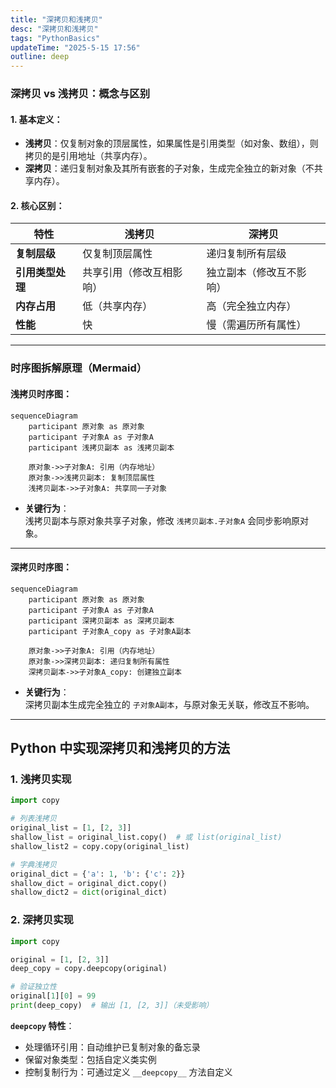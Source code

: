 ```yaml
---
title: "深拷贝和浅拷贝"
desc: "深拷贝和浅拷贝"
tags: "PythonBasics"
updateTime: "2025-5-15 17:56"
outline: deep
---
```


### 深拷贝 vs 浅拷贝：概念与区别


#### 1. **基本定义**：

- **浅拷贝**：仅复制对象的顶层属性，如果属性是引用类型（如对象、数组），则拷贝的是引用地址（共享内存）。
- **深拷贝**：递归复制对象及其所有嵌套的子对象，生成完全独立的新对象（不共享内存）。

#### 2. **核心区别**：

| 特性             | 浅拷贝                   | 深拷贝                   |
| ---------------- | ------------------------ | ------------------------ |
| **复制层级**     | 仅复制顶层属性           | 递归复制所有层级         |
| **引用类型处理** | 共享引用（修改互相影响） | 独立副本（修改互不影响） |
| **内存占用**     | 低（共享内存）           | 高（完全独立内存）       |
| **性能**         | 快                       | 慢（需遍历所有属性）     |

---

### 时序图拆解原理（Mermaid）

#### **浅拷贝时序图**：

```mermaid
sequenceDiagram
    participant 原对象 as 原对象
    participant 子对象A as 子对象A
    participant 浅拷贝副本 as 浅拷贝副本

    原对象->>子对象A: 引用（内存地址）
    原对象->>浅拷贝副本: 复制顶层属性
    浅拷贝副本->>子对象A: 共享同一子对象
```

- **关键行为**：  
  浅拷贝副本与原对象共享子对象，修改 `浅拷贝副本.子对象A` 会同步影响原对象。

---

#### **深拷贝时序图**：

```mermaid
sequenceDiagram
    participant 原对象 as 原对象
    participant 子对象A as 子对象A
    participant 深拷贝副本 as 深拷贝副本
    participant 子对象A_copy as 子对象A副本

    原对象->>子对象A: 引用（内存地址）
    原对象->>深拷贝副本: 递归复制所有属性
    深拷贝副本->>子对象A_copy: 创建独立副本
```

- **关键行为**：  
  深拷贝副本生成完全独立的 `子对象A副本`，与原对象无关联，修改互不影响。

---


## Python 中实现深拷贝和浅拷贝的方法
### 1. 浅拷贝实现

```python
import copy

# 列表浅拷贝
original_list = [1, [2, 3]]
shallow_list = original_list.copy()  # 或 list(original_list)
shallow_list2 = copy.copy(original_list)

# 字典浅拷贝
original_dict = {'a': 1, 'b': {'c': 2}}
shallow_dict = original_dict.copy()
shallow_dict2 = dict(original_dict)
```

### 2. 深拷贝实现

```python
import copy

original = [1, [2, 3]]
deep_copy = copy.deepcopy(original)

# 验证独立性
original[1][0] = 99
print(deep_copy)  # 输出 [1, [2, 3]]（未受影响）
```

**`deepcopy` 特性**：

- 处理循环引用：自动维护已复制对象的备忘录
- 保留对象类型：包括自定义类实例
- 控制复制行为：可通过定义 `__deepcopy__` 方法自定义

